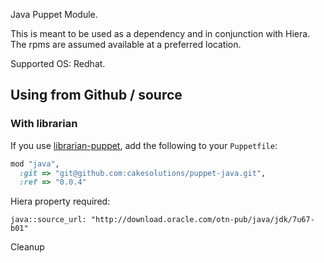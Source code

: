 Java Puppet Module.

This is meant to be used as a dependency and in conjunction with Hiera.
The rpms are assumed available at a preferred location.


Supported OS: Redhat.


## Using from Github / source

### With librarian

If you use [librarian-puppet](https://github.com/rodjek/librarian-puppet), add
the following to your `Puppetfile`:

```ruby
mod "java",
  :git => "git@github.com:cakesolutions/puppet-java.git",
  :ref => "0.0.4"
```

Hiera property required:

```
java::source_url: "http://download.oracle.com/otn-pub/java/jdk/7u67-b01"
```

Cleanup

